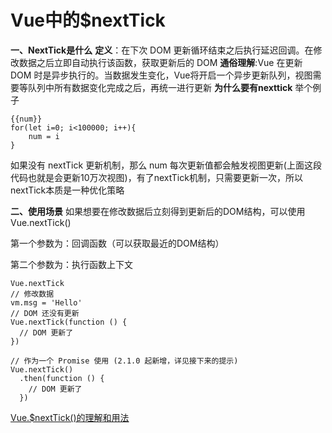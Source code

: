 # Vue中的$nextTick
**一、NextTick是什么**
**定义**：在下次 DOM 更新循环结束之后执行延迟回调。在修改数据之后立即自动执行该函数，获取更新后的 DOM
**通俗理解**:Vue 在更新 DOM 时是异步执行的。当数据发生变化，Vue将开启一个异步更新队列，视图需要等队列中所有数据变化完成之后，再统一进行更新
**为什么要有nexttick**
举个例子
```
{{num}}
for(let i=0; i<100000; i++){
    num = i
}
```
如果没有 nextTick 更新机制，那么 num 每次更新值都会触发视图更新(上面这段代码也就是会更新10万次视图)，有了nextTick机制，只需要更新一次，所以nextTick本质是一种优化策略

**二、使用场景**
如果想要在修改数据后立刻得到更新后的DOM结构，可以使用Vue.nextTick()

第一个参数为：回调函数（可以获取最近的DOM结构）

第二个参数为：执行函数上下文
```
Vue.nextTick
// 修改数据
vm.msg = 'Hello'
// DOM 还没有更新
Vue.nextTick(function () {
  // DOM 更新了
})

// 作为一个 Promise 使用 (2.1.0 起新增，详见接下来的提示)
Vue.nextTick()
  .then(function () {
    // DOM 更新了
  })
```

[Vue.$nextTick()的理解和用法](https://www.jianshu.com/p/4a6d0fc67251)
